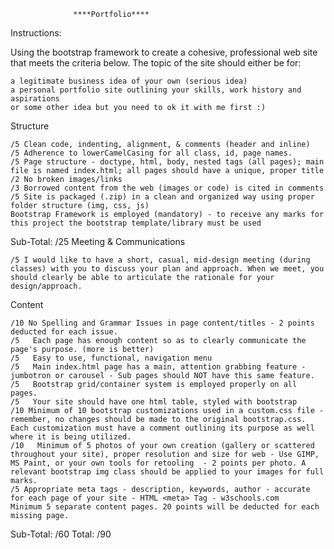                   ****Portfolio**** 



Instructions:

Using the bootstrap framework to create a cohesive, professional web site that meets the criteria below. The topic of the site should either be for:

    a legitimate business idea of your own (serious idea)
    a personal portfolio site outlining your skills, work history and aspirations
    or some other idea but you need to ok it with me first :)

Structure

    /5 Clean code, indenting, alignment, & comments (header and inline)
    /5 Adherence to lowerCamelCasing for all class, id, page names.
    /5 Page structure - doctype, html, body, nested tags (all pages); main file is named index.html; all pages should have a unique, proper title 
    /2 No broken images/links
    /3 Borrowed content from the web (images or code) is cited in comments
    /5 Site is packaged (.zip) in a clean and organized way using proper folder structure (img, css, js) 
    Bootstrap Framework is employed (mandatory) - to receive any marks for this project the bootstrap template/library must be used

Sub-Total: /25
Meeting & Communications

    /5 I would like to have a short, casual, mid-design meeting (during classes) with you to discuss your plan and approach. When we meet, you should clearly be able to articulate the rationale for your design/approach. 

Content

    /10 No Spelling and Grammar Issues in page content/titles - 2 points deducted for each issue.
    /5   Each page has enough content so as to clearly communicate the page's purpose. (more is better)
    /5   Easy to use, functional, navigation menu
    /5   Main index.html page has a main, attention grabbing feature - jumbotron or carousel - Sub pages should NOT have this same feature. 
    /5   Bootstrap grid/container system is employed properly on all pages.
    /5   Your site should have one html table, styled with bootstrap
    /10 Minimum of 10 bootstrap customizations used in a custom.css file - remember, no changes should be made to the original bootstrap.css. Each customization must have a comment outlining its purpose as well where it is being utilized.
    /10   Minimum of 5 photos of your own creation (gallery or scattered throughout your site), proper resolution and size for web - Use GIMP, MS Paint, or your own tools for retooling  - 2 points per photo. A relevant bootstrap img class should be applied to your images for full marks.
    /5 Appropriate meta tags - description, keywords, author - accurate for each page of your site - HTML <meta> Tag - w3schools.com
    Minimum 5 separate content pages. 20 points will be deducted for each missing page. 

Sub-Total: /60
Total: /90